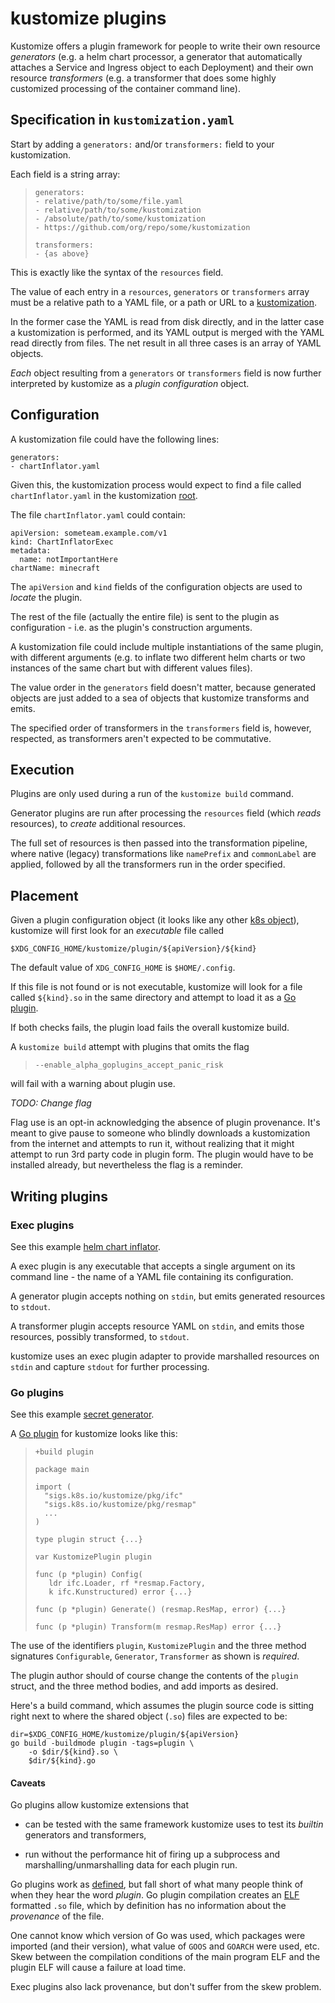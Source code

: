 # kustomize plugins

Kustomize offers a plugin framework for people to
write their own resource _generators_ (e.g. a helm
chart processor, a generator that automatically
attaches a Service and Ingress object to each
Deployment) and their own resource _transformers_
(e.g. a transformer that does some highly
customized processing of the container command
line).

## Specification in `kustomization.yaml`

Start by adding a `generators:` and/or `transformers:`
field to your kustomization.

Each field is a string array:

> ```
> generators:
> - relative/path/to/some/file.yaml
> - relative/path/to/some/kustomization
> - /absolute/path/to/some/kustomization
> - https://github.com/org/repo/some/kustomization
>
> transformers:
> - {as above}
> ```

This is exactly like the syntax of the `resources` field.

The value of each entry in a `resources`, `generators`
or `transformers` array must be a relative path to a
YAML file, or a path or URL to a [kustomization].

[kustomization]: glossary.md#kustomization

In the former case the YAML is read from disk directly,
and in the latter case a kustomization is performed,
and its YAML output is merged with the YAML read
directly from files.  The net result in all three cases
is an array of YAML objects.

_Each_ object resulting from a `generators` or
`transformers` field is now further interpreted by
kustomize as a _plugin configuration_ object.

## Configuration

A kustomization file could have the following lines:

```
generators:
- chartInflator.yaml
```

Given this, the kustomization process would expect to
find a file called `chartInflator.yaml` in the
kustomization [root](glossary.md#kustomization-root).

The file `chartInflator.yaml` could contain:

```
apiVersion: someteam.example.com/v1
kind: ChartInflatorExec
metadata:
  name: notImportantHere
chartName: minecraft
```

The `apiVersion` and `kind` fields of the configuration
objects are used to _locate_ the plugin.

The rest of the file (actually the entire file) is
sent to the plugin as configuration - i.e. as the
plugin's construction arguments.

A kustomization file could include multiple
instantiations of the same plugin, with different
arguments (e.g. to inflate two different helm
charts or two instances of the same chart but with
different values files).

The value order in the `generators` field doesn't
matter, because generated objects are just added
to a sea of objects that kustomize transforms and
emits.

The specified order of transformers in the
`transformers` field is, however, respected, as
transformers aren't expected to be commutative.

## Execution

Plugins are only used during a run of the
`kustomize build` command.

Generator plugins are run after processing the
`resources` field (which _reads_ resources), to
_create_ additional resources.

The full set of resources is then passed into the
transformation pipeline, where native (legacy)
transformations like `namePrefix` and
`commonLabel` are applied, followed by all the
transformers run in the order specified.


## Placement

[k8s object]: glossary.md#kubernetes-style-object

Given a plugin configuration object (it looks like any
other [k8s object]), kustomize will first look for an
_executable_ file called

```
$XDG_CONFIG_HOME/kustomize/plugin/${apiVersion}/${kind}
```

The default value of `XDG_CONFIG_HOME` is `$HOME/.config`.

If this file is not found or is not executable,
kustomize will look for a file called `${kind}.so`
in the same directory and attempt to load it as a
[Go plugin](#go-plugins).

If both checks fails, the plugin load fails the overall
kustomize build.

A `kustomize build` attempt with plugins that
omits the flag

> `--enable_alpha_goplugins_accept_panic_risk`

will fail with a warning about plugin use.

_TODO: Change flag_

Flag use is an opt-in acknowledging the absence of
plugin provenance.  It's meant to give pause to
someone who blindly downloads a kustomization from
the internet and attempts to run it, without
realizing that it might attempt to run 3rd party
code in plugin form.  The plugin would have to be
installed already, but nevertheless the flag is a
reminder.

## Writing plugins

### Exec plugins

[chartinflator]: ../plugin/someteam.example.com/v1/ChartInflatorExec

See this example [helm chart inflator][chartInflator].

A exec plugin is any executable that accepts a
single argument on its command line - the name of
a YAML file containing its configuration.

A generator plugin accepts nothing on `stdin`, but emits
generated resources to `stdout`.

A transformer plugin accepts resource YAML on `stdin`,
and emits those resources, possibly transformed, to
`stdout`.

kustomize uses an exec plugin adapter to provide
marshalled resources on `stdin` and capture
`stdout` for further processing.

### Go plugins

[Go plugin]: https://golang.org/pkg/plugin/
[secretgenerator]: ../plugin/builtin/SecretGenerator.go

See this example [secret generator][secretGenerator].

A [Go plugin] for kustomize looks like this:

> ```
> +build plugin
>
> package main
>
> import (
>	"sigs.k8s.io/kustomize/pkg/ifc"
>	"sigs.k8s.io/kustomize/pkg/resmap"
>   ...
> )
>
> type plugin struct {...}
>
> var KustomizePlugin plugin
>
> func (p *plugin) Config(
>    ldr ifc.Loader, rf *resmap.Factory,
>    k ifc.Kunstructured) error {...}
>
> func (p *plugin) Generate() (resmap.ResMap, error) {...}
>
> func (p *plugin) Transform(m resmap.ResMap) error {...}
> ```

The use of the identifiers `plugin`,
`KustomizePlugin` and the three method signatures
`Configurable`, `Generator`, `Transformer` as
shown is _required_.

The plugin author should of course change the
contents of the `plugin` struct, and the three
method bodies, and add imports as desired.

Here's a build command, which assumes the plugin
source code is sitting right next to where the
shared object (`.so`) files are expected to be:

```
dir=$XDG_CONFIG_HOME/kustomize/plugin/${apiVersion}
go build -buildmode plugin -tags=plugin \
    -o $dir/${kind}.so \
    $dir/${kind}.go
```


#### Caveats

Go plugins allow kustomize extensions that

 * can be tested with the same framework kustomize
   uses to test its _builtin_ generators and
   transformers,

 * run without the performance hit of firing up a
   subprocess and marshalling/unmarshalling data
   for each plugin run.

[ELF]: https://en.wikipedia.org/wiki/Executable_and_Linkable_Format

Go plugins work as [defined][Go plugin], but fall
short of what many people think of when they hear
the word _plugin_.  Go plugin compilation creates
an [ELF] formatted `.so` file, which by definition
has no information about the _provenance_ of the
file.

One cannot know which version of Go was used,
which packages were imported (and their version),
what value of `GOOS` and `GOARCH` were used,
etc. Skew between the compilation conditions of
the main program ELF and the plugin ELF will cause
a failure at load time.

Exec plugins also lack provenance, but don't
suffer from the skew problem.

